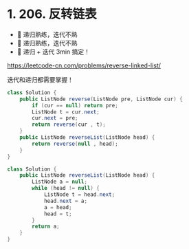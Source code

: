 # 1. 206. 反转链表

* 🦄 递归熟练，迭代不熟
* 🦄 递归熟练，迭代不熟
* 🦄 递归 + 迭代 3min 搞定！

https://leetcode-cn.com/problems/reverse-linked-list/

迭代和递归都需要掌握！

```java
class Solution {
    public ListNode reverse(ListNode pre, ListNode cur) {
        if (cur == null) return pre;
        ListNode t = cur.next;
        cur.next = pre;
        return reverse(cur , t);
    }
    public ListNode reverseList(ListNode head) {
        return reverse(null , head);
    }
}
```

```java
class Solution {
    public ListNode reverseList(ListNode head) {
        ListNode a = null;
        while (head != null) {
            ListNode t = head.next;
            head.next = a;
            a = head; 
            head = t;
        }
        return a;
    }
}
```

